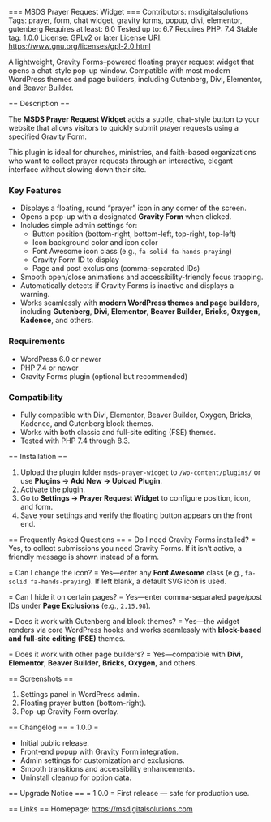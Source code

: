 === MSDS Prayer Request Widget ===
Contributors: msdigitalsolutions
Tags: prayer, form, chat widget, gravity forms, popup, divi, elementor, gutenberg
Requires at least: 6.0
Tested up to: 6.7
Requires PHP: 7.4
Stable tag: 1.0.0
License: GPLv2 or later
License URI: https://www.gnu.org/licenses/gpl-2.0.html

A lightweight, Gravity Forms–powered floating prayer request widget that opens a chat-style pop-up window. Compatible with most modern WordPress themes and page builders, including Gutenberg, Divi, Elementor, and Beaver Builder.

== Description ==

The **MSDS Prayer Request Widget** adds a subtle, chat-style button to your website that allows visitors to quickly submit prayer requests using a specified Gravity Form.

This plugin is ideal for churches, ministries, and faith-based organizations who want to collect prayer requests through an interactive, elegant interface without slowing down their site.

### Key Features
- Displays a floating, round “prayer” icon in any corner of the screen.
- Opens a pop-up with a designated **Gravity Form** when clicked.
- Includes simple admin settings for:
  - Button position (bottom-right, bottom-left, top-right, top-left)
  - Icon background color and icon color
  - Font Awesome icon class (e.g., `fa-solid fa-hands-praying`)
  - Gravity Form ID to display
  - Page and post exclusions (comma-separated IDs)
- Smooth open/close animations and accessibility-friendly focus trapping.
- Automatically detects if Gravity Forms is inactive and displays a warning.
- Works seamlessly with **modern WordPress themes and page builders**, including **Gutenberg**, **Divi**, **Elementor**, **Beaver Builder**, **Bricks**, **Oxygen**, **Kadence**, and others.

### Requirements
- WordPress 6.0 or newer  
- PHP 7.4 or newer  
- Gravity Forms plugin (optional but recommended)

### Compatibility
- Fully compatible with Divi, Elementor, Beaver Builder, Oxygen, Bricks, Kadence, and Gutenberg block themes.  
- Works with both classic and full-site editing (FSE) themes.  
- Tested with PHP 7.4 through 8.3.

== Installation ==
1. Upload the plugin folder `msds-prayer-widget` to `/wp-content/plugins/` or use **Plugins → Add New → Upload Plugin**.
2. Activate the plugin.
3. Go to **Settings → Prayer Request Widget** to configure position, icon, and form.
4. Save your settings and verify the floating button appears on the front end.

== Frequently Asked Questions ==
= Do I need Gravity Forms installed? =
Yes, to collect submissions you need Gravity Forms. If it isn’t active, a friendly message is shown instead of a form.

= Can I change the icon? =
Yes—enter any **Font Awesome** class (e.g., `fa-solid fa-hands-praying`). If left blank, a default SVG icon is used.

= Can I hide it on certain pages? =
Yes—enter comma-separated page/post IDs under **Page Exclusions** (e.g., `2,15,98`).

= Does it work with Gutenberg and block themes? =
Yes—the widget renders via core WordPress hooks and works seamlessly with **block-based and full-site editing (FSE)** themes.

= Does it work with other page builders? =
Yes—compatible with **Divi**, **Elementor**, **Beaver Builder**, **Bricks**, **Oxygen**, and others.

== Screenshots ==
1. Settings panel in WordPress admin.
2. Floating prayer button (bottom-right).
3. Pop-up Gravity Form overlay.

== Changelog ==
= 1.0.0 =
* Initial public release.
* Front-end popup with Gravity Form integration.
* Admin settings for customization and exclusions.
* Smooth transitions and accessibility enhancements.
* Uninstall cleanup for option data.

== Upgrade Notice ==
= 1.0.0 =
First release — safe for production use.

== Links ==
Homepage: https://msdigitalsolutions.com
